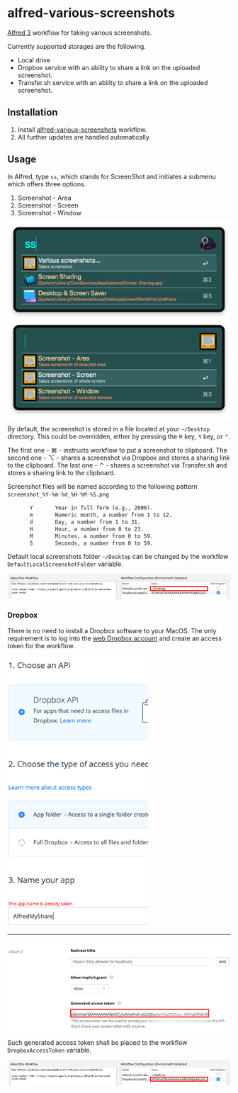 # alfred-various-screenshots
[Alfred 3][1] workflow for taking various screenshots.

Currently supported storages are the following.
- Local drive
- Dropbox service with an ability to share a link on the uploaded screenshot.
- Transfer.sh service with an ability to share a link on the uploaded screenshot.

## Installation
1) Install [alfred-various-screenshots][2] workflow.
2) All further updates are handled automatically.

## Usage
In Alfred, type `ss`, which stands for ScreenShot and initiates a submenu which offers three options.

1) Screenshot - Area
2) Screenshot - Screen
3) Screenshot - Window

![Alfred menu screenshot](doc/images/alfred-various-screenshots.png?raw=true "")
![Alfred submenu screenshot](doc/images/alfred-various-screenshots-submenu.png?raw=true "")


By default, the screenshot is stored in a file located at your `~/Desktop` directory.
This could be overridden, either by pressing the <kbd>⌘</kbd> key, <kbd>⌥</kbd> key, or <kbd>⌃</kbd>.

The first one - <key>⌘</key> - instructs workflow to put a screenshot to clipboard.
The second one - <key>⌥</key> - shares a screenshot via Dropbox and stores a sharing link to the clipboard.
The last one - <key>⌃</key> - shares a screenshot via Transfer.sh and stores a sharing link to the clipboard.

Screenshot files will be named according to the following pattern `screenshot_%Y-%m-%d_%H-%M-%S.png`

           Y       Year in full form (e.g., 2006).
           m       Numeric month, a number from 1 to 12.
           d       Day, a number from 1 to 31.
           H       Hour, a number from 0 to 23.
           M       Minutes, a number from 0 to 59.
           S       Seconds, a number from 0 to 59.
           
 
Default local screenshots folder `~/Desktop` can be changed by the workflow `DefaultLocalScreenshotFolder` variable.

![Alfre Variable Local](doc/images/alfred-various-screenshots-variable-local.png?raw=true "")
           
### Dropbox
There is no need to install a Dropbox software to your MacOS. The only requirement is to log into the [web Dropbox account][3] and create an access token for the workflow.

![Dropbox App Creation](doc/images/dropbox-app-create.png?raw=true "")

------------------------------

![Dropbox App Key Creation](doc/images/dropbox-app-key.png?raw=true "")

Such generated access token shall be placed to the workflow `DropboxAccessToken` variable.

![Alfred Variable](doc/images/alfred-various-screenshots-variable.png?raw=true "")

[1]: https://www.alfredapp.com/
[2]: https://github.com/vookimedlo/alfred-various-screenshots/releases/latest
[3]: https://www.dropbox.com/developers/apps
